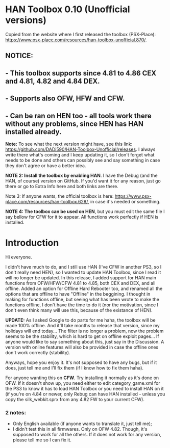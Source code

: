 # HAN Toolbox 0.10 (Unofficial versions)

Copied from the website where I first released the toolbox (PSX-Place): https://www.psx-place.com/resources/han-toolbox-unofficial.870/.

## NOTICE:
## - This toolbox supports since 4.81 to 4.86 CEX and 4.81, 4.82 and 4.84 DEX.
## - Supports also OFW, HFW and CFW.
## - Can be ran on HEN too - all tools work there without any problems, since HEN has HAN installed already.

**Note:** To see what the next version might have, see this link: https://github.com/DADi590/HAN-Toolbox-Unofficial/releases. I always write there what's coming and I keep updating it, so I don't forget what needs to be done and others can possibly see and say something in case they don't agree or have a better idea.

**NOTE 2: Install the toolbox by enabling HAN**. I have the Debug (and the HAN, of course) version on GitHub. If you'd want it for any reason, just go there or go to Extra Info here and both links are there.

Note 3: If anyone wants, the official toolbox is here: https://www.psx-place.com/resources/han-toolbox.628/, in case it's needed or something.

**NOTE 4: The toolbox can be used on HEN**, but you must edit the same file I say bellow for CFW for it to appear. All functions work perfectly if HEN is installed.

# Introduction

Hi everyone.

I didn't have much to do, and I still use HAN (I've CFW in another PS3, so I don't really need HEN), so I wanted to update HAN Toolbox, since I read it will no longer be updated. In this release, I added support for HAN main functions from OFW/HFW/CFW 4.81 to 4.85, both CEX and DEX, and all offline. Added an option for Offline Hard Rebooter too, and renamed all the options that are offline to have "Offline" in the beggining. I thought in making for functions offline, but seeing what has been wrote to make the functions offline, I don't have the time to do it (nor the motivation, since I don't even think many will use this, because of the existance of HEN).

**UPDATE:** As I asked Google to do parts for me haha, the toolbox will be made 100% offline. And it'll take months to release that version, since my holidays will end today... The filter is no longer a problem, now the problem seems to be the stability, which is hard to get on offline exploit pages... If anyone would like to say something about this, just say in the Discussion. A version with online features will also be provided in case the offline ones don't work correctly (stability).

Anyways, hope you enjoy it. It's not supposed to have any bugs, but if it does, just tell me and I'll fix them (if I know how to fix them haha).

For anyone wanting this on **CFW**. Try installing it normally as it's done on OFW. If it doesn't show up, you need either to edit category_game.xml for the PS3 to know it has to load HAN Toolbox or you need to install HAN on it (if you're on 4.84 or newer, only Rebug can have HAN installed - unless you copy the silk_webkit.sprx from any 4.82 FW to your current CFW).

### 2 notes:
- Only English available (if anyone wants to translate it, just tell me);
- I didn't test this in all firmwares. Only on OFW 4.82. Though, it's supposed to work for all the others. If it does not work for any version, please tell me so I can fix it.
